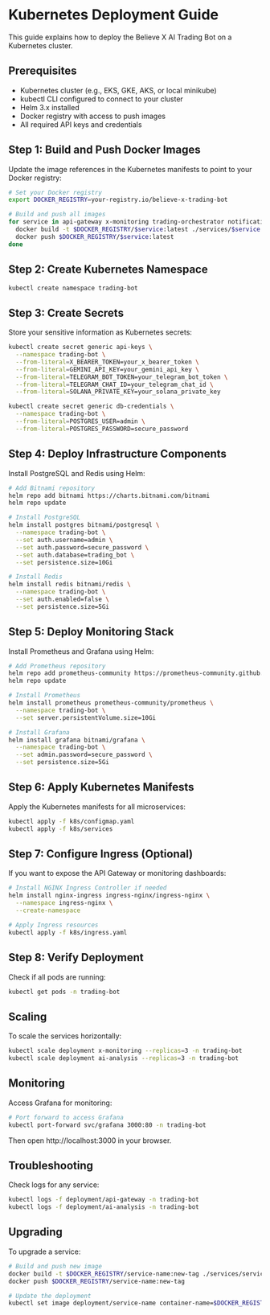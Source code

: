 # Kubernetes Deployment Guide

This guide explains how to deploy the Believe X AI Trading Bot on a Kubernetes cluster.

## Prerequisites

- Kubernetes cluster (e.g., EKS, GKE, AKS, or local minikube)
- kubectl CLI configured to connect to your cluster
- Helm 3.x installed
- Docker registry with access to push images
- All required API keys and credentials

## Step 1: Build and Push Docker Images

Update the image references in the Kubernetes manifests to point to your Docker registry:

```bash
# Set your Docker registry
export DOCKER_REGISTRY=your-registry.io/believe-x-trading-bot

# Build and push all images
for service in api-gateway x-monitoring trading-orchestrator notification-service ai-analysis model-training data-preprocessing; do
  docker build -t $DOCKER_REGISTRY/$service:latest ./services/$service
  docker push $DOCKER_REGISTRY/$service:latest
done
```

## Step 2: Create Kubernetes Namespace

```bash
kubectl create namespace trading-bot
```

## Step 3: Create Secrets

Store your sensitive information as Kubernetes secrets:

```bash
kubectl create secret generic api-keys \
  --namespace trading-bot \
  --from-literal=X_BEARER_TOKEN=your_x_bearer_token \
  --from-literal=GEMINI_API_KEY=your_gemini_api_key \
  --from-literal=TELEGRAM_BOT_TOKEN=your_telegram_bot_token \
  --from-literal=TELEGRAM_CHAT_ID=your_telegram_chat_id \
  --from-literal=SOLANA_PRIVATE_KEY=your_solana_private_key

kubectl create secret generic db-credentials \
  --namespace trading-bot \
  --from-literal=POSTGRES_USER=admin \
  --from-literal=POSTGRES_PASSWORD=secure_password
```

## Step 4: Deploy Infrastructure Components

Install PostgreSQL and Redis using Helm:

```bash
# Add Bitnami repository
helm repo add bitnami https://charts.bitnami.com/bitnami
helm repo update

# Install PostgreSQL
helm install postgres bitnami/postgresql \
  --namespace trading-bot \
  --set auth.username=admin \
  --set auth.password=secure_password \
  --set auth.database=trading_bot \
  --set persistence.size=10Gi

# Install Redis
helm install redis bitnami/redis \
  --namespace trading-bot \
  --set auth.enabled=false \
  --set persistence.size=5Gi
```

## Step 5: Deploy Monitoring Stack

Install Prometheus and Grafana using Helm:

```bash
# Add Prometheus repository
helm repo add prometheus-community https://prometheus-community.github.io/helm-charts
helm repo update

# Install Prometheus
helm install prometheus prometheus-community/prometheus \
  --namespace trading-bot \
  --set server.persistentVolume.size=10Gi

# Install Grafana
helm install grafana bitnami/grafana \
  --namespace trading-bot \
  --set admin.password=secure_password \
  --set persistence.size=5Gi
```

## Step 6: Apply Kubernetes Manifests

Apply the Kubernetes manifests for all microservices:

```bash
kubectl apply -f k8s/configmap.yaml
kubectl apply -f k8s/services
```

## Step 7: Configure Ingress (Optional)

If you want to expose the API Gateway or monitoring dashboards:

```bash
# Install NGINX Ingress Controller if needed
helm install nginx-ingress ingress-nginx/ingress-nginx \
  --namespace ingress-nginx \
  --create-namespace

# Apply Ingress resources
kubectl apply -f k8s/ingress.yaml
```

## Step 8: Verify Deployment

Check if all pods are running:

```bash
kubectl get pods -n trading-bot
```

## Scaling

To scale the services horizontally:

```bash
kubectl scale deployment x-monitoring --replicas=3 -n trading-bot
kubectl scale deployment ai-analysis --replicas=3 -n trading-bot
```

## Monitoring

Access Grafana for monitoring:

```bash
# Port forward to access Grafana
kubectl port-forward svc/grafana 3000:80 -n trading-bot
```

Then open http://localhost:3000 in your browser.

## Troubleshooting

Check logs for any service:

```bash
kubectl logs -f deployment/api-gateway -n trading-bot
kubectl logs -f deployment/ai-analysis -n trading-bot
```

## Upgrading

To upgrade a service:

```bash
# Build and push new image
docker build -t $DOCKER_REGISTRY/service-name:new-tag ./services/service-name
docker push $DOCKER_REGISTRY/service-name:new-tag

# Update the deployment
kubectl set image deployment/service-name container-name=$DOCKER_REGISTRY/service-name:new-tag -n trading-bot
``` 